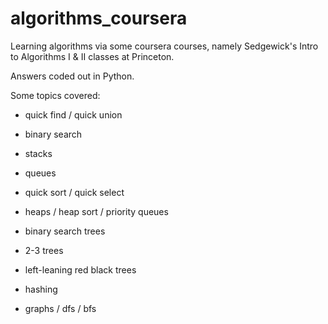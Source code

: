 # algorithms_coursera
Learning algorithms via some coursera courses, namely Sedgewick's Intro to Algorithms I & II classes at Princeton.

Answers coded out in Python.

Some topics covered:

- quick find / quick union

- binary search

- stacks

- queues

- quick sort / quick select

- heaps / heap sort / priority queues

- binary search trees

- 2-3 trees

- left-leaning red black trees

- hashing

- graphs / dfs / bfs